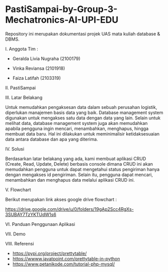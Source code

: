 # PastiSampai-by-Group-3-Mechatronics-AI-UPI-EDU
Repository ini merupakan dokumentasi projek UAS mata kuliah database &amp; DBMS.

I. Anggota Tim :

- Geralda Livia Nugraha (2100179)

- Vinka Reviansa (2101918)

- Faiza Latifah (2103319)

II. PastiSampai

III. Latar Belakang

  Untuk memudahkan pengaksesan data dalam sebuah perusahan logistik, diperlukan manajemen basis data yang baik. Database management system digunakan untuk mengakses satu data dengan data yang lain. Selain untuk melihat data, database management system juga akan memudahkan apabila pengguna ingin mencari, menambahkan, menghapus, hingga membuat data baru. Hal ini dilakukan untuk meminimalisir ketidaksesuaian data antara database dan apa yang diterima.

IV. Solusi

  Berdasarkan latar belakang yang ada, kami membuat aplikasi CRUD (Create, Read, Update, Delete) berbasis console dimana CRUD ini akan memudahkan pengguna untuk dapat mengetahui status pengiriman hanya dengan mengakses id pengiriman. Selain itu, pengguna dapat mencari, menambahkan dan menghapus data melalui aplikasi CRUD ini. 

V. Flowchart

Berikut merupakan link akses google drive flowchart :

https://drive.google.com/drive/u/0/folders/19gAp2Scc4RgXs-3SUBAY7TzYKTUdW1s6

VI. Panduan Penggunaan Aplikasi

VII. Demo

VIII. Referensi

- https://pypi.org/project/prettytable/
- https://wwww.javatpoint.com/prettytable-in-python
- https://www.petanikode.com/tutorial-php-mysql/
